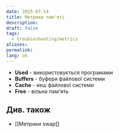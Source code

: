 ```yaml
---
date: 2025-07-14
title: Метрики пам'яті
description: 
draft: false
tags:
  - troubleshooting/metrics
aliases: 
permalink: 
lang: uk
---
```

- **Used** - використовується програмами
- **Buffers** - буфери файлової системи
- **Cache** - кеш файлової системи
- **Free** - вільна пам'ять

## Див. також

- [[Метрики swap]]